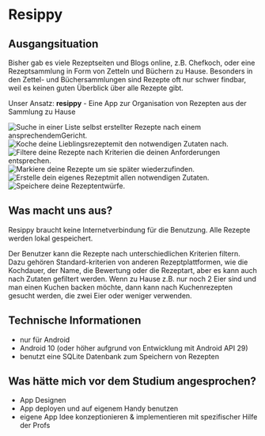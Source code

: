 # Resippy

## Ausgangsituation
Bisher gab es viele Rezeptseiten und Blogs online, z.B. Chefkoch, oder eine Rezeptsammlung in Form von Zetteln und Büchern zu Hause.
Besonders in den Zettel- und Büchersammlungen sind Rezepte oft nur schwer findbar, weil es keinen guten Überblick über alle Rezepte gibt.

Unser Ansatz: **resippy** - Eine App zur Organisation von Rezepten aus der Sammlung zu Hause

![Suche in einer Liste selbst erstellter Rezepte nach einem ansprechendemGericht.](Ressipy_List_View.jpg)
![Koche deine Lieblingsrezeptemit den notwendigen Zutaten nach.](Ressipy_View.jpg)
![Filtere deine Rezepte nach Kriterien die deinen Anforderungen entsprechen.](Ressipy_Filter.jpg)
![Markiere deine Rezepte um sie später wiederzufinden.](Ressipy_MFL.jpg)
![Erstelle dein eigenes Rezeptmit allen notwendigen Zutaten.](Ressipy_Erstellen.jpg)
![Speichere deine Rezeptentwürfe.](Ressipy_Draft.jpg)

## Was macht uns aus?
Resippy braucht keine Internetverbindung für die Benutzung. Alle Rezepte werden lokal gespeichert.

Der Benutzer kann die Rezepte nach unterschiedlichen Kriterien filtern. Dazu gehören Standard-kriterien von anderen Rezeptplattformen, wie die Kochdauer, der Name, die Bewertung oder die Rezeptart, aber es kann auch nach Zutaten gefiltert werden.
Wenn zu Hause z.B. nur noch 2 Eier sind und man einen Kuchen backen möchte, dann kann nach Kuchenrezepten gesucht werden, die zwei Eier oder weniger verwenden.

## Technische Informationen
- nur für Android
- Android 10 (oder höher aufgrund von Entwicklung mit Android API 29)
- benutzt eine SQLite Datenbank zum Speichern von Rezepten 

## Was hätte mich vor dem Studium angesprochen?
- App Designen
- App deployen und auf eigenem Handy benutzen
- eigene App Idee konzeptionieren & implementieren mit spezifischer Hilfe der Profs
